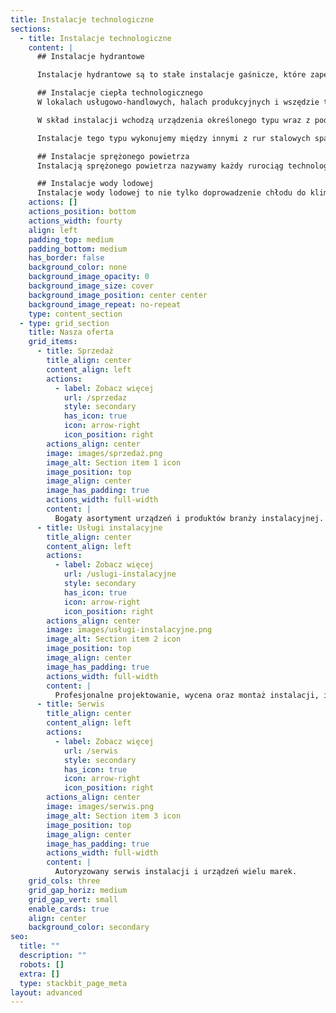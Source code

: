 ```yaml
---
title: Instalacje technologiczne
sections:
  - title: Instalacje technologiczne
    content: |
      ## Instalacje hydrantowe

      Instalacje hydrantowe są to stałe instalacje gaśnicze, które zapewniają możliwość szybkiej i skutecznej akcji na wypadek wybuchu pożaru. Instalacje wykonujemy w oparciu o hydranty wewnętrzne i system rurociągów stalowych ocynkowanych.

      ## Instalacje ciepła technologicznego
      W lokalach usługowo-handlowych, halach produkcyjnych i wszędzie tam, gdzie zapotrzebowanie na ciepło realizowane jest nie tylko poprzez konwencjonalne grzejniki, mamy do czynienia z ciepłem technologicznym. Nagrzewnice powietrzne, nagrzewnice central wentylacyjnych, kurtyny powietrzne i szereg innych urządzeń wymaga zasilenia ciepłem technologicznym o określonych parametrach.

      W skład instalacji wchodzą urządzenia określonego typu wraz z podejściami i przewody nośne. Niezbędne są ponadto zawory balansujące, odcinające i inna armatura zapewniająca prawidłową i bezpieczną pracę instalacji.

      Instalacje tego typu wykonujemy między innymi z rur stalowych spawanych, rur ocynkowanych zaprasowywanych lub łączonych systemem rowkowanym

      ## Instalacje sprężonego powietrza
      Instalacją sprężonego powietrza nazywamy każdy rurociąg technologiczny służący do rozprowadzania sprężonego powietrza od sprężarki do punktów odbioru, w określonej ilości, czasie i pod konkretnym ciśnieniem. Tego rodzaju systemy mają bardzo wszechstronne zastosowania. Funkcjonują w przemyśle, między innymi jako napęd wielu narzędzi (szlifierki, klucze pneumatyczne, wiertarki, sprzęt do piaskowania, malowanie natryskowe itp.). Instalowane są również w warsztatach mechanicznych i samochodowych.

      ## Instalacje wody lodowej
      Instalacje wody lodowej to nie tylko doprowadzenie chłodu do klimakonwektorów. Instalacje tego typu często wykorzystywane są do  określonych procesów produkcyjnych gdzie praca maszyn generuje duże ilości ciepła. Instalacje tego typu mogą być wykonywane z rur stalowych lub tworzywowych.
    actions: []
    actions_position: bottom
    actions_width: fourty
    align: left
    padding_top: medium
    padding_bottom: medium
    has_border: false
    background_color: none
    background_image_opacity: 0
    background_image_size: cover
    background_image_position: center center
    background_image_repeat: no-repeat
    type: content_section
  - type: grid_section
    title: Nasza oferta
    grid_items:
      - title: Sprzedaż
        title_align: center
        content_align: left
        actions:
          - label: Zobacz więcej
            url: /sprzedaz
            style: secondary
            has_icon: true
            icon: arrow-right
            icon_position: right
        actions_align: center
        image: images/sprzedaż.png
        image_alt: Section item 1 icon
        image_position: top
        image_align: center
        image_has_padding: true
        actions_width: full-width
        content: |
          Bogaty asortyment urządzeń i produktów branży instalacyjnej.
      - title: Usługi instalacyjne
        title_align: center
        content_align: left
        actions:
          - label: Zobacz więcej
            url: /uslugi-instalacyjne
            style: secondary
            has_icon: true
            icon: arrow-right
            icon_position: right
        actions_align: center
        image: images/usługi-instalacyjne.png
        image_alt: Section item 2 icon
        image_position: top
        image_align: center
        image_has_padding: true
        actions_width: full-width
        content: |
          Profesjonalne projektowanie, wycena oraz montaż instalacji, i inne.
      - title: Serwis
        title_align: center
        content_align: left
        actions:
          - label: Zobacz więcej
            url: /serwis
            style: secondary
            has_icon: true
            icon: arrow-right
            icon_position: right
        actions_align: center
        image: images/serwis.png
        image_alt: Section item 3 icon
        image_position: top
        image_align: center
        image_has_padding: true
        actions_width: full-width
        content: |
          Autoryzowany serwis instalacji i urządzeń wielu marek.
    grid_cols: three
    grid_gap_horiz: medium
    grid_gap_vert: small
    enable_cards: true
    align: center
    background_color: secondary
seo:
  title: ""
  description: ""
  robots: []
  extra: []
  type: stackbit_page_meta
layout: advanced
---
```

